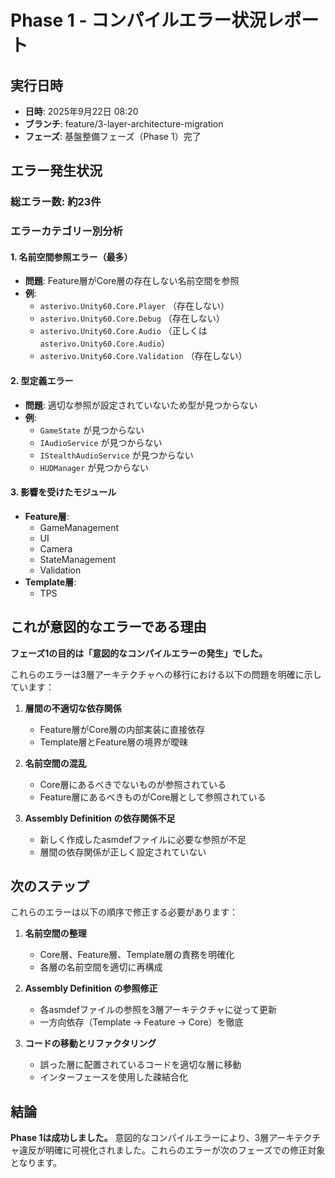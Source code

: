 ﻿# Phase 1 - コンパイルエラー状況レポート

## 実行日時
- **日時**: 2025年9月22日 08:20
- **ブランチ**: feature/3-layer-architecture-migration
- **フェーズ**: 基盤整備フェーズ（Phase 1）完了

## エラー発生状況

### 総エラー数: 約23件

### エラーカテゴリー別分析

#### 1. 名前空間参照エラー（最多）
- **問題**: Feature層がCore層の存在しない名前空間を参照
- **例**:
  - `asterivo.Unity60.Core.Player` （存在しない）
  - `asterivo.Unity60.Core.Debug` （存在しない）
  - `asterivo.Unity60.Core.Audio` （正しくは `asterivo.Unity60.Core.Audio`）
  - `asterivo.Unity60.Core.Validation` （存在しない）

#### 2. 型定義エラー
- **問題**: 適切な参照が設定されていないため型が見つからない
- **例**:
  - `GameState` が見つからない
  - `IAudioService` が見つからない
  - `IStealthAudioService` が見つからない
  - `HUDManager` が見つからない

#### 3. 影響を受けたモジュール
- **Feature層**:
  - GameManagement
  - UI
  - Camera
  - StateManagement
  - Validation
- **Template層**:
  - TPS

## これが意図的なエラーである理由

**フェーズ1の目的は「意図的なコンパイルエラーの発生」でした。**

これらのエラーは3層アーキテクチャへの移行における以下の問題を明確に示しています：

1. **層間の不適切な依存関係**
   - Feature層がCore層の内部実装に直接依存
   - Template層とFeature層の境界が曖昧

2. **名前空間の混乱**
   - Core層にあるべきでないものが参照されている
   - Feature層にあるべきものがCore層として参照されている

3. **Assembly Definition の依存関係不足**
   - 新しく作成したasmdefファイルに必要な参照が不足
   - 層間の依存関係が正しく設定されていない

## 次のステップ

これらのエラーは以下の順序で修正する必要があります：

1. **名前空間の整理**
   - Core層、Feature層、Template層の責務を明確化
   - 各層の名前空間を適切に再構成

2. **Assembly Definition の参照修正**
   - 各asmdefファイルの参照を3層アーキテクチャに従って更新
   - 一方向依存（Template → Feature → Core）を徹底

3. **コードの移動とリファクタリング**
   - 誤った層に配置されているコードを適切な層に移動
   - インターフェースを使用した疎結合化

## 結論

**Phase 1は成功しました。** 意図的なコンパイルエラーにより、3層アーキテクチャ違反が明確に可視化されました。これらのエラーが次のフェーズでの修正対象となります。
